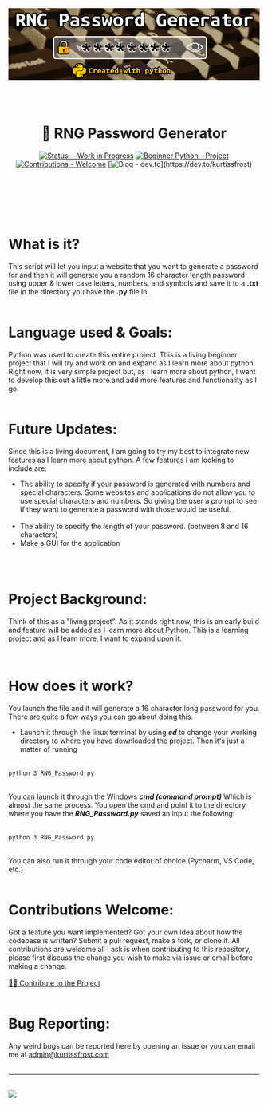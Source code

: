<center><img src="readme_banner.png" alt="banner"></center>

<br /><br />


<center><h1>🔐 RNG Password Generator</h1>

[![Status: - Work in Progress](https://img.shields.io/badge/Status%3A-Work_in_Progress-00B388)](https://)
[![Beginner Python - Project](https://img.shields.io/badge/Beginner_Python-Project-3776AB?logo=python&logoColor=ffcc00)](https://)
[![Contributions - Welcome](https://img.shields.io/badge/Contributions-Welcome-1578D3)](https://)
[![Blog - dev.to](https://img.shields.io/badge/blog-dev.to-000000?)](https://dev.to/kurtissfrost)
</center><br /><br />

<br /><br />

# What is it? 

This script will let you input a website that you want to generate a password for and then it will generate you a random 16 character length password using upper & lower case letters, numbers, and symbols and save it to a **.txt** file in the directory you have the **.py** file in.<br /><br />

# Language used & Goals:
Python was used to create this entire project. This is a living beginner project that I will try and work on and expand as I learn more about python. Right now, it is very simple project but, as I learn more about python, I want to develop this out a little more and add more features and functionality as I go.
<br /><br />

# Future Updates:
Since this is a living document, I am going to try my best to integrate new features as I learn more about python. A few features I am looking to include are:

- The ability to specify if your password is generated with numbers and special characters. Some websites and applications do not allow you to use special characters and numbers. So giving the user a prompt to see if they want to generate a password with those would be useful.<br /><br />
- The ability to specify the length of your password. (between 8 and 16 characters)
- Make a GUI for the application

  

<br /><br />

# Project Background:
Think of this as a "living project". As it stands right now, this is an early build and feature will be added as I learn more about Python. This is a learning project and as I learn more, I want to expand upon it.

<br />

# How does it work?

You launch the file and it will generate a 16 character long password for you. There are quite a few ways you can go about doing this.

* Launch it through the linux terminal by using <b><i>cd</b></i> to change your working directory to where you have downloaded the project. Then it's just a matter of running<br /><br />


```
python 3 RNG_Password.py
```

<br />
You can launch it through the Windows <b><i>cmd (command prompt)</b></i> Which is almost the same process. You open the cmd and point it to the directory where you have the <b><i>RNG_Password.py</b></i> saved an input the following:<br /><br />

``` 
python 3 RNG_Password.py
```
<br />
You can also run it through your code editor of choice (Pycharm, VS Code, etc.)
<br /><br />


# Contributions Welcome:
Got a feature you want implemented? Got your own idea about how the codebase is written? Submit a pull request, make a fork, or clone it.  All contributions are welcome all I ask is when contributing to this repository, please first discuss the change you wish to make via issue or email before making a change.
<br /><br /><a href = "mailto:admin@kurtissfrost.com?subject=RNG Password Generator(🤝🏻Contributing to the project)">🤝🏻 Contribute to the Project</a><br /><br />

# Bug Reporting:
Any weird bugs can be reported here by opening an issue or you can email me at <a href = "mailto:admin@kurtissfrost.com?subject=RNG Password Generator(🐞 bug report)">
admin@kurtissfrost.com</a><br /><br />

---
<br/>
<a href="https://www.buymeacoffee.com/frostkurti0"><img src= "https://img.shields.io/badge/Buy_Me-A_Coffee-FFDD00?style=for-the-badge&logo=buy+me+a+coffee&logoColor=ffffff"></a></img>



